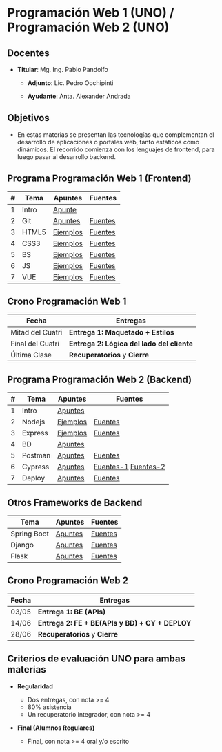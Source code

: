 # Programación Web 1 (UNO) / Programación Web 2 (UNO)

## Docentes

* **Titular**: Mg. Ing. Pablo Pandolfo

  * **Adjunto**: Lic. Pedro Occhipinti

  * **Ayudante**: Anta. Alexander Andrada

## Objetivos

* En estas materias se presentan las tecnologías que complementan el desarrollo de aplicaciones o portales web, tanto estáticos como dinámicos. El recorrido comienza con los lenguajes de frontend, para luego pasar al desarrollo backend.

## Programa Programación Web 1 (Frontend)

| # | Tema | Apuntes | Fuentes |
| -- | -- | -- | -- |
| 1 | Intro | [Apunte](doc/intro.md) | |
| 2 | Git | [Apuntes](doc/git.md) | [Fuentes](https://docs.github.com/es) |
| 3 | HTML5 | [Ejemplos](proy/proyectos_frontend/HTML/)| [Fuentes](https://developer.mozilla.org/es/docs/Web/HTML) |
| 4 | CSS3 | [Ejemplos](proy/proyectos_frontend/CSS/) | [Fuentes](https://developer.mozilla.org/es/docs/Web/CSS) |
| 5 | BS | [Ejemplos](proy/proyectos_frontend/BS/) | [Fuentes](https://getbootstrap.com) |
| 6 | JS | [Ejemplos](proy/proyectos_frontend/JS/) | [Fuentes](https://developer.mozilla.org/es/docs/Web/JavaScript/Reference) |
| 7 | VUE | [Ejemplos](proy/proyectos_frontend/VUE/) | [Fuentes](https://vuejs.org/) |

## Crono Programación Web 1

| Fecha | Entregas |
| -- | -- |
| Mitad del Cuatri | **Entrega 1: Maquetado + Estilos** |
| Final del Cuatri | **Entrega 2: Lógica del lado del cliente** |
| Última Clase | **Recuperatorios** y **Cierre** |

## Programa Programación Web 2 (Backend)

| # | Tema | Apuntes | Fuentes |
| -- | -- | -- | -- |
| 1 | Intro| [Apuntes](doc/intro2.md) | |
| 2 | Nodejs | [Ejemplos](proy/proyectos_backend/NODEJS/) | [Fuentes](https://nodejs.org/) |
| 3 | Express | [Ejemplos](proy/proyectos_backend/EXPRESS/) | [Fuentes](https://expressjs.com/es/) |
| 4 | BD | [Apuntes](proy/proyectos_backend/BD/) | |
| 5 | Postman | [Apuntes](doc/postman.md) | [Fuentes](https://www.postman.com/) |
| 6 | Cypress | [Apuntes](proy/proyectos_backend/CY/) | [Fuentes-1](https://www.cypress.io/) [Fuentes-2](https://docs.cypress.io/guides/overview/why-cypress)|
| 7 | Deploy | [Apuntes](doc/deploy.md) | [Fuentes](https://render.com/) |

## Otros Frameworks de Backend

| Tema | Apuntes | Fuentes |
| -- | -- | -- |
| Spring Boot | [Apuntes](doc/spring-boot.md) | [Fuentes](https://spring.io/projects/spring-boot) |
| Django | [Apuntes](doc/django.md) | [Fuentes](https://www.djangoproject.com) |
| Flask | [Apuntes](doc/flask.md) | [Fuentes](https://flask-es.readthedocs.io) |

## Crono Programación Web 2

| Fecha | Entregas |
| -- | -- |
| 03/05 | **Entrega 1: BE (APIs)** |
| 14/06 | **Entrega 2: FE + BE(APIs y BD) + CY + DEPLOY** |
| 28/06 | **Recuperatorios** y **Cierre** |

## Criterios de evaluación UNO para ambas materias

* **Regularidad**
  * Dos entregas, con nota >= 4
  * 80% asistencia
  * Un recuperatorio integrador, con nota >= 4

* **Final (Alumnos Regulares)**
  * Final, con nota >= 4 oral y/o escrito

